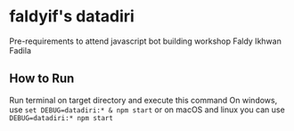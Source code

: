 # faldyif's datadiri
Pre-requirements to attend javascript bot building workshop
Faldy Ikhwan Fadila

## How to Run
Run terminal on target directory and execute this command
On windows, use `set DEBUG=datadiri:* & npm start` or on macOS and linux you can use `DEBUG=datadiri:* npm start`
